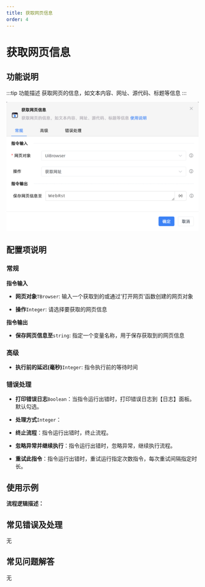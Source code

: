 ```yaml
---
title: 获取网页信息
order: 4
---
```


# 获取网页信息

## 功能说明

:::tip 功能描述
获取网页的信息，如文本内容、网址、源代码、标题等信息
:::

![获取网页信息](../../../assets/获取网页信息_command.png)

## 配置项说明

### 常规

**指令输入**

- **网页对象**`TBrowser`: 输入一个获取到的或通过'打开网页'函数创建的网页对象

- **操作**`Integer`: 请选择要获取的网页信息


**指令输出**

- **保存网页信息至**`string`: 指定一个变量名称，用于保存获取到的网页信息

### 高级

- **执行前的延迟(毫秒)**`Integer`: 指令执行前的等待时间

### 错误处理

- **打印错误日志**`Boolean`：当指令运行出错时，打印错误日志到【日志】面板。默认勾选。

- **处理方式**`Integer`：

 - **终止流程**：指令运行出错时，终止流程。

 - **忽略异常并继续执行**：指令运行出错时，忽略异常，继续执行流程。

 - **重试此指令**：指令运行出错时，重试运行指定次数指令，每次重试间隔指定时长。

## 使用示例

**流程逻辑描述：** 

## 常见错误及处理

无

## 常见问题解答

无


